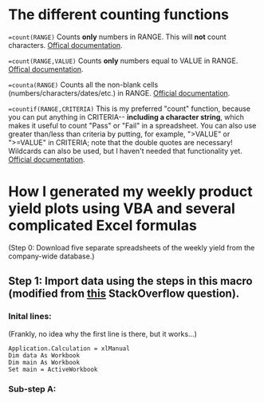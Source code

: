 # The different counting functions

`=count(RANGE)`
Counts **only** numbers in RANGE.  This will **not** count characters.  [Offical documentation](http://office.microsoft.com/en-us/excel-help/count-HP005209026.aspx).


`=count(RANGE,VALUE)`
Counts **only** numbers equal to VALUE in RANGE.  [Offical documentation](http://office.microsoft.com/en-us/excel-help/count-HP005209026.aspx).


`=counta(RANGE)`
Counts all the non-blank cells (numbers/characters/dates/etc.) in RANGE.  [Official documentation](http://office.microsoft.com/en-us/excel-help/counta-HP005209027.aspx).


`=countif(RANGE,CRITERIA)`
This is my preferred "count" function, because you can put anything in CRITERIA-- **including a character string**, which makes it useful to count "Pass" or "Fail" in a spreadsheet.  You can also use greater than/less than criteria by putting, for example, ">VALUE" or ">=VALUE" in CRITERIA; note that the double quotes are necessary!  Wildcards can also be used, but I haven't needed that functionality yet.  [Official documentation](http://office.microsoft.com/en-us/excel-help/countif-HP005209029.aspx).



# How I generated my weekly product yield plots using VBA and several complicated Excel formulas

(Step 0: Download five separate spreadsheets of the weekly yield from the company-wide database.)

## Step 1: Import data using the steps in this macro (modified from [this](http://stackoverflow.com/questions/19351832/vba-copy-from-one-workbook-and-paste-into-another) StackOverflow question).

### Inital lines:

(Frankly, no idea why the first line is there, but it works...)

<pre><code>Application.Calculation = xlManual
Dim data As Workbook
Dim main As Workbook
Set main = ActiveWorkbook
</code></pre>

### Sub-step A:







